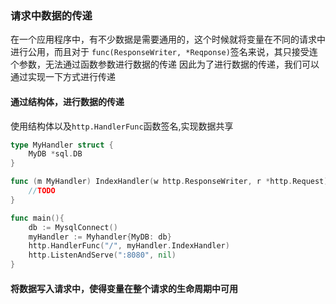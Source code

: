 ### 请求中数据的传递
在一个应用程序中，有不少数据是需要通用的，这个时候就将变量在不同的请求中进行公用，而且对于
`func(ResponseWriter, *Reqponse)`签名来说，其只接受连个参数，无法通过函数参数进行数据的传递
因此为了进行数据的传递，我们可以通过实现一下方式进行传递

#### 通过结构体，进行数据的传递
使用结构体以及`http.HandlerFunc`函数签名,实现数据共享
```go
type MyHandler struct {
    MyDB *sql.DB
}

func (m MyHandler) IndexHandler(w http.ResponseWriter, r *http.Request){
    //TODO
}

func main(){
    db := MysqlConnect()
    myHandler := Myhandler{MyDB: db}
    http.HandlerFunc("/", myHandler.IndexHandler)
    http.ListenAndServe(":8080", nil)
}
```

#### 将数据写入请求中，使得变量在整个请求的生命周期中可用
